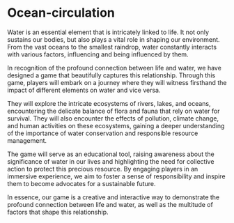 # Ocean-circulation
Water is an essential element that is intricately linked to life. It not only sustains our bodies, but also plays a vital role in shaping our environment. From the vast oceans to the smallest raindrop, water constantly interacts with various factors, influencing and being influenced by them.

In recognition of the profound connection between life and water, we have designed a game that beautifully captures this relationship. Through this game, players will embark on a journey where they will witness firsthand the impact of different elements on water and vice versa.

They will explore the intricate ecosystems of rivers, lakes, and oceans, encountering the delicate balance of flora and fauna that rely on water for survival. They will also encounter the effects of pollution, climate change, and human activities on these ecosystems, gaining a deeper understanding of the importance of water conservation and responsible resource management.

The game will serve as an educational tool, raising awareness about the significance of water in our lives and highlighting the need for collective action to protect this precious resource. By engaging players in an immersive experience, we aim to foster a sense of responsibility and inspire them to become advocates for a sustainable future.

In essence, our game is a creative and interactive way to demonstrate the profound connection between life and water, as well as the multitude of factors that shape this relationship.
